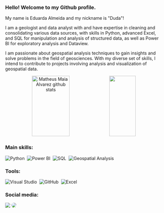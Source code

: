 ### Hello! Welcome to my Github profile.

My name is Eduarda Almeida and my nickname is "Duda"!

I am a geologist and data analyst with and have expertise in cleaning and consolidating various data sources, with skills in Python, advanced Excel, and SQL for manipulation and analysis of structured data, as well as Power BI for exploratory analysis and Dataview.

I am passionate about geospatial analysis techniques to gain insights and solve problems in the field of geosciences. With my diverse set of skills, I intend to contribute to projects involving analysis and visualization of geospatial data.

<div align="center">  
  <img width="49%" height="195px" src="https://github-readme-stats.vercel.app/api?username=Allmeidaeduarda&show_icons=true&count_private=true&hide_border=true&title_color=00bfbf&icon_color=00bfbf&text_color=c9d1d9&bg_color=0d1117" alt="Matheus Maia Alvarez github stats" /> 
  <img width="41%" height="195px" src="https://github-readme-stats.vercel.app/api/top-langs/?username=Allmeidaeduarda&layout=compact&hide_border=true&title_color=00bfbf&text_color=00bfbf&bg_color=0d1117" />
</div>

### Main skills:
![Python](https://img.shields.io/badge/-python-0D1117?style=for-the-badge&logo=python&logoColor=1572B6&labelColor=0D1117)&nbsp;
![Power BI](https://img.shields.io/badge/-powerbi-0D1117?style=for-the-badge&logo=powerbi&logoColor=F2C811&labelColor=0D1117)&nbsp;
![SQL](https://img.shields.io/badge/-SQL-0D1117?style=for-the-badge&logo=sql&logoColor=orange&labelColor=0D1117)&nbsp;
![Geospatial Analysis](https://img.shields.io/badge/-Geospatial%20Analysis-0D1117?style=for-the-badge&logo=geospatial-analysis&labelColor=0D1117)&nbsp;

### Tools:
![Visual Studio](https://img.shields.io/badge/-Visual%20Studio-0D1117?style=for-the-badge&logo=visual-studio&logoColor=C8A2C8&labelColor=0D1117)&nbsp;
![GitHub](https://img.shields.io/badge/-GitHub-0D1117?style=for-the-badge&logo=github&labelColor=0D1117)&nbsp;
![Excel](https://img.shields.io/badge/-Excel-0D1117?style=for-the-badge&logo=excel&logoColor=217346&labelColor=0D1117)&nbsp;

### Social media:
<div align="left"> 
<a href = "mailto:cmp.1a.eca271096@gmail.com"> <img src="https://img.shields.io/badge/-Gmail-%23333?style=for-the-badge&logo=gmail&logoColor=white" target="_blank"></a>
<a href="https://www.linkedin.com/in/eduarda-carvalho-de-almeida/" target="_blank"><img src="https://img.shields.io/badge/-LinkedIn-%230077B5?style=for-the-badge&logo=linkedin&logoColor=white" style="border-radius: 30px" target="_blank"></a> 
 </div>
